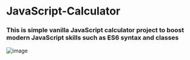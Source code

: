 # JavaScript-Calculator
<h3>This is simple vanilla JavaScript calculator project to boost modern JavaScript skills such as ES6 syntax and classes</h3>

![image](https://user-images.githubusercontent.com/74178334/113604156-80fda500-9662-11eb-9880-3652a0729b7f.png)
